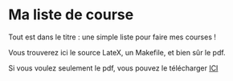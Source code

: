 # Ma liste de course

Tout est dans le titre : une simple liste pour faire mes courses !

Vous trouverez ici le source LateX, un Makefile, et bien sûr le pdf.

Si vous voulez seulement le pdf, vous pouvez le télécharger [ICI](https://github.com/SebDruon/liste_courses/blob/master/main.pdf)
